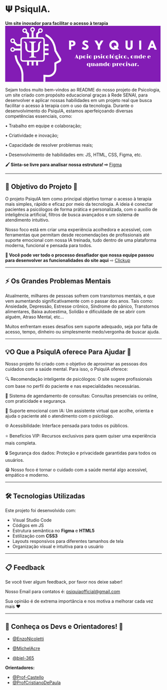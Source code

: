 # 𝚿 PsiquIA.

**Um site inovador para facilitar o acesso à terapia**
![Logo](./img/PsyquIALogo.webp)

Sejam todos muito bem-vindos ao README do nosso projeto de Psicologia, um site criado com propósito educacional graças à Rede SENAI, para desenvolver e aplicar nossas habilidades em um projeto real que busca facilitar o acesso à terapia com o uso da tecnologia. Durante o desenvolvimento do PsiquIA, estamos aperfeiçoando diversas competências essenciais, como:

• Trabalho em equipe e colaboração;

• Criatividade e inovação;

• Capacidade de resolver problemas reais;

• Desenvolvimento de habilidades em: JS, HTML, CSS, Figma, etc.


**🖌️ Sinta-se livre para analisar nossa estrutura! ⇨**
[Figma](https://www.figma.com/design/fVJcHAn1tWn737kLSERudN/Projeto-Psyquia---Prot%C3%B3tipo?node-id=0-1&p=f&t=c1Oa4oVr5u0sGigp-0)

---

## 🎯 Objetivo do Projeto 📌

O projeto PsiquIA tem como principal objetivo tornar o acesso à terapia mais simples, rápido e eficaz por meio da tecnologia. A ideia é conectar pacientes a psicólogos de forma prática e personalizada, com o auxílio de inteligência artificial, filtros de busca avançados e um sistema de atendimento intuitivo.

Nosso foco está em criar uma experiência acolhedora e acessível, com ferramentas que permitam desde recomendações de profissionais até suporte emocional com nossa IA treinada, tudo dentro de uma plataforma moderna, funcional e pensada para todos.

**💪 Você pode ver todo o processo desafiador que nossa equipe passou para desenvolver as funcionalidades do site aqui** ⇨ [Clickup](https://app.clickup.com/9013984720/v/l/6-901309792828-1?pr=90134050405)

---

## ⚡ Os Grandes Problemas Mentais
Atualmente, milhares de pessoas sofrem com transtornos mentais, e que vem aumentando significativamente com o passar dos anos. Tais como: Ansiedade, Depressão, Estresse crônico, Síndrome do pânico, Transtornos alimentares, Baixa autoestima, Solidão e dificuldade de se abrir com alguém, Atraso Mental, etc...

Muitos enfrentam esses desafios sem suporte adequado, seja por falta de acesso, tempo, dinheiro ou simplesmente medo/vergonha de buscar ajuda.

---

## 💡O Que a PsiquIA oferece Para Ajudar 🧠

Nosso projeto foi criado com o objetivo de aproximar as pessoas dos cuidados com a saúde mental. Para isso, o PsiquIA oferece:

🔍 Recomendação inteligente de psicólogos: O site sugere profissionais com base no perfil do paciente e nas especialidades necessárias.

📅 Sistema de agendamento de consultas: Consultas presenciais ou online, com praticidade e segurança.

🤖 Suporte emocional com IA: Um assistente virtual que acolhe, orienta e ajuda o paciente até o atendimento com o psicólogo.

🌐 Acessibilidade: Interface pensada para todos os públicos.

⭐ Benefícios VIP: Recursos exclusivos para quem quiser uma experiência mais completa.

🔒 Segurança dos dados: Proteção e privacidade garantidas para todos os usuários.

😁 Nosso foco é tornar o cuidado com a saúde mental algo acessível, empático e moderno.

---

## 🛠️ Tecnologias Utilizadas
Este projeto foi desenvolvido com:

- Visual Studio Code
- Códigos em JS
- Estrutura semântica no **Figma** e **HTML5**
- Estilização com **CSS3**
- Layouts responsivos para diferentes tamanhos de tela
- Organização visual e intuitiva para o usuário

---

## 📋 Feedback

Se você tiver algum feedback, por favor nos deixe saber!

Nosso Email para contatos é: psiquiaofficial@gmail.com

Sua opinião é de extrema importância e nos motiva a melhorar cada vez mais ❤️

---

## 🚀 Conheça os Devs e Orientadores! 🤝

- [@EnzoNicoletti](https://github.com/EnzoNicoletti)

- [@MichelAcre](https://github.com/MichelAcre)

- [@biel-365](https://github.com/biel-365)

**Orientadores:**

- [@Prof-Castello](https://www.github.com/Prof-Castello)
- [@ProfCristianoDePaula](https://www.github.com/ProfCristianoDePaula)
